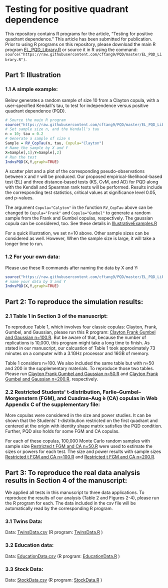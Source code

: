# Testing for positive quadrant dependence

This repository contains R programs for the article, “Testing for positive quadrant dependence.” 
This article has been submitted for publication. 
Prior to using R programs on this repository, please download the main R program [EL_PQD_Library.R](https://raw.githubusercontent.com/cftang9/PQD/master/EL_PQD_Library.R) or source it in R using the command: ``source("https://raw.githubusercontent.com/cftang9/PQD/master/EL_PQD_Library.R")``.

## Part 1:  Illustration

### 1.1  A simple example: 

Below generates a random sample of size 10 from a Clayton copula, with a user-specified Kendall's tau, to test for independence versus positive quadrant dependence (PQD). 
```R
# Source the main R program
source("https://raw.githubusercontent.com/cftang9/PQD/master/EL_PQD_Library.R")
# Set sample size n, and the Kendall's tau
n = 10; tau = 0.2
# Generate a sample of size n
Sample = RV_CopTau(n, tau, Copula="Clayton")
# Name the sample by X and Y
X=Sample[,1];Y=Sample[,2]
# Run the test
IndvsPQD(X,Y,graph=TRUE)
```
A scatter plot and a plot of the corresponding pseudo-observations between `X` and `Y` will be produced. 
Our proposed empirical-likelihood-based test (EL) and three distance-based tests (KS, CvM, and AD) for PQD along with the Kendall and Spearman rank tests will be performed. Results include the corresponding test statistics, critical values at significance level 0.05, and p-values.

The argument `Copula="Calyton"` in the function `RV_CopTau` above can be changed to `Copula="Frank"` and `Copula="Gumbel"` to generate a random sample from the Frank and Gumbel copulas, respectively. The gaussian copula can be considered, too. See these details in [IllustrativeExamples.R](https://raw.githubusercontent.com/cftang9/PQD/master/IllustrativeExamples.R)

For a quick illustration, we set n=10 above. Other sample sizes can be considered as well. However, When the sample size is large, it will take a longer time to run.


### 1.2 For your own data: 
Please use these R commands after naming the data by X and Y:
```R
source("https://raw.githubusercontent.com/cftang9/PQD/master/EL_PQD_Library.R")
# name your data by X and Y
IndvsPQD(X,Y,graph=TRUE)
```

## Part 2: To reproduce the simulation results: 

### 2.1 Table 1 in Section 3 of the manuscript: 
To reproduce Table 1, which involves four classic copulas: Clayton, Frank, Gumbel, and Gaussian, please run this R program:
[Clayton Frank Gumbel and Gaussian n=100.R](https://raw.githubusercontent.com/cftang9/PQD/master/Restricted%20t%20FGM%20and%20CA%20n%3D100.R).
But be aware of that, because the number of replications is 10,000, this program might take a long time to finish. As stated in our manuscript, our calcuation of Table 1 took approximately 73 minutes on a computer with a 3.1GHz processor and 16GB of memory. 

Table 1 considers n=100. We also included the same table but with n=50 and 200 in the supplementary materials. To reproduce those two tables. Please run [Clayton Frank Gumbel and Gaussian n=50.R](https://raw.githubusercontent.com/cftang9/PQD/master/Restricted%20t%20FGM%20and%20CA%20n%3D50.R)
and
[Clayton Frank Gumbel and Gaussian n=200.R](https://raw.githubusercontent.com/cftang9/PQD/master/Restricted%20t%20FGM%20and%20CA%20n%3D200.R), respectively.

### 2.2 Restricted Students' t-distribution, Farlie–Gumbel–Morgenstern (FGM), and Cuadras–Aug ́e (CA) copulas in Web Appendix C of the supplementary file: 
More copulas were considered in the size and power studies. 
It can be shown that the Students' t-distribution restricted on the first quadrant and centered at the origin with identity shape matrix satisfies the PQD condition. Further, PQD also holds for some FGM and CA copulas. 

For each of these copulas, 100,000 Monte Carlo random samples with sample size
[Restricted t FGM and CA n=50.R](https://raw.githubusercontent.com/cftang9/PQD/master/Restricted%20t%20FGM%20and%20CA%20n%3D100.R)
were used to estimate the sizes or powers for each test.
The size and power results with sample sizes 
[Restricted t FGM and CA n=100.R](https://raw.githubusercontent.com/cftang9/PQD/master/Restricted%20t%20FGM%20and%20CA%20n%3D50.R)
and
[Restricted t FGM and CA n=200.R](https://raw.githubusercontent.com/cftang9/PQD/master/Restricted%20t%20FGM%20and%20CA%20n%3D200.R).

## Part 3: To reproduce the real data analysis results in Section 4 of the manuscript:
We applied all tests in this manuscript to three data applications. To reproduce the results of our analysis (Table 2 and Figures 2-4), please run the R program for each. The data included in the csv file will be automatically read by the corresponding R program.


### 3.1 Twins Data:  

Data: [TwinsData.csv](https://raw.githubusercontent.com/cftang9/PQD/master/TwinsData.csv) 
(R program: [TwinsData.R](https://raw.githubusercontent.com/cftang9/PQD/master/TwinsData.R) )

### 3.2 Education data: 

Data: [EducationData.csv](https://raw.githubusercontent.com/cftang9/PQD/master/EducationData.csv)
(R program: [EducationData.R](https://raw.githubusercontent.com/cftang9/PQD/master/EducationData.R) )


### 3.3 Stock Data: 

Data: [StockData.csv](https://raw.githubusercontent.com/cftang9/PQD/master/StockData.csv) 
(R program: [StockData.R](https://raw.githubusercontent.com/cftang9/PQD/master/StockData.R) )



